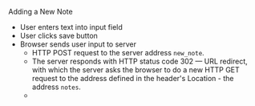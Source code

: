 Adding a New Note

* User enters text into input field
* User clicks save button
* Browser sends user input to server
	* HTTP POST request to the server address `new_note`. 
	* The server responds with HTTP status code 302 — URL redirect, with which the server asks
			the browser to do a new HTTP GET request to the address defined in the
			header's Location - the address `notes`.
	* 	

